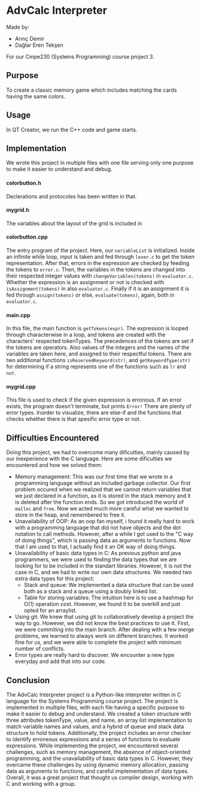 # AdvCalc Interpreter
Made by:

- Arınç Demir
- Dağlar Eren Tekşen

For our Cmpe230 (Systems Programming) course project 3.

## Purpose
To create a classic memory game which includes matching the cards having the same colors. 

## Usage
In QT Creator, we run the C++ code and game starts. 

## Implementation
We wrote this project in multiple files with one file serving only one purpose to make it easier to understand and debug.

#### colorbutton.h
Declerations and protocoles has been written in that.

#### mygrid.h
The variables about the layout of the grid is included in 

#### colorbutton.cpp
The entry program of the project. Here, our `variableList` is initialized. Inside an infinite while loop, input is taken and fed through `lexer.c` to get the token representation. After that, errors in the expression are checked by feeding the tokens to `error.c`. Then, the variables in the tokens are changed into their respected integer values with `changeVariables(tokens)` in `evaluator.c`. Whether the expression is an assignment or not is checked with `isAssignment(tokens)` in also `evaluator.c`. Finally if it is an assignment it is fed through `assign(tokens)` or else, `evaluate(tokens)`, again, both in `evaluator.c`.

#### main.cpp
In this file, the main function is `getTokens(expr)`. The expression is looped through characterwise in a loop, and tokens are created with the characters' respected tokenTypes. The precedences of the tokens are set if the tokens are operators. Also values of the integers and the names of the variables are taken here, and assigned to their respectful tokens. There are two additional functions `isReservedKeyword(str)`, and `getKeywordType(str)` for determining if a string represents one of the functions such as `lr` and `not`.

#### mygrid.cpp
This file is used to check if the given expression is erronous. If an error exists, the program doesn't terminate, but prints `Error!` There are plenty of error types. Inorder to visualize, there are else-if and the functions that checks whether there is that spesific error type or not.

## Difficulties Encountered
Doing this project, we had to overcome many dificulties, mainly caused by our inexperience with the C language. Here are some dificulties we encountered and how we solved them:
- Memory management: This was our first time that we wrote in a programming language without an included garbage collector. Our first problem occured when we realized that we cannot return variables that we just declared in a function, as it is stored in the stack memory and it is deleted after the function ends. So we got introduced the world of `malloc` and `free`. Now we acted much more careful what we wanted to store in the heap, and remembered to free it.
- Unavailability of OOP: As an oop fan myself, i found it really hard to work with a programming language that did not have objects and the dot notation to call methods. However, after a while I got used to the "C way of doing things", which is passing data as arguments to functions. Now that I am used to that, I actually find it an OK way of doing things.
- Unavailability of basic data types in C: As previous python and java programmers, we were used to finding the data types that we are looking for to be included in the standart libraries. However, it is not the case in C, and we had to write our own data structures. We needed two extra data types for this project:
  - Stack and queue: We implemented a data structure that can be used both as a stack and a queue using a doubly linked list.
  - Table for storing variables: The intuition here is to use a hashmap for O(1) operation cost. However, we found it to be overkill and just opted for an arraylist.
- Using git: We knew that using git to collaboratively develop a project the way to go. However, we did not know the best practices to use it. First, we were commiting into the main branch. After dealing with a few merge problems, we learned to always work on different branches. It worked fine for us, and we were able to complete the project with minimum number of conflicts.
- Error types are really hard to discover. We encounter a new type everyday and add that into our code.

## Conclusion
The AdvCalc Interpreter project is a Python-like interpreter written in C language for the Systems Programming course project. The project is implemented in multiple files, with each file having a specific purpose to make it easier to debug and understand. We created a token structure with three attributes tokenType, value, and name, an array list implementation to match variable names and values, and a hybrid of queue and stack data structure to hold tokens. Additionally, the project includes an error checker to identify erroneous expressions and a series of functions to evaluate expressions.  While implementing the project, we encountered several challenges, such as memory management, the absence of object-oriented programming, and the unavailability of basic data types in C. However, they overcame these challenges by using dynamic memory allocation, passing data as arguments to functions, and careful implementation of data types. Overall, it was a great project that thought us compiler design, working with C and working with a group.

